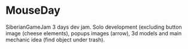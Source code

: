 # MouseDay
SiberianGameJam
3 days dev jam.
Solo development (excluding button image (cheese elements), popups images (arrow), 3d models and main mechanic idea (find object under trash). 
